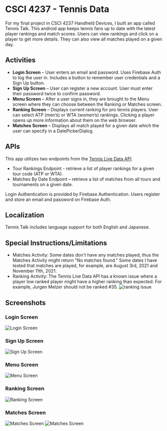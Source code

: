# CSCI 4237 - Tennis Data

For my final project in CSCI 4237 Handheld Devices, I built an app called Tennis Talk. This android app keeps tennis fans up to date with the latest player rankings and match scores. Users can view rankings and click on a player to get more details. They can also view all matches played on a given day. 

## Activities
- **Login Screen** – User enters an email and password. Uses Firebase Auth to log the user in. Includes a button to remember user credentials and a Sign Up button.
- **Sign Up Screen** – User can register a new account. User must enter their password twice to confirm password.
- **Menu Screen**  – After a user signs in, they are brought to the Menu screen where they can choose between the Ranking or Matches screen.
- **Ranking Screen** – Displays current ranking for pro tennis players. User can select ATP (men’s) or WTA (women’s) rankings. Clicking a player opens up more information about them on the web browser. 
- **Matches Screen** – Displays all match played for a given date which the user can specify in a DatePickerDialog. 

## APIs
This app utilizes two endpoints from the [Tennis Live Data API](https://rapidapi.com/sportcontentapi/api/tennis-live-data/).
- Tour Rankings Endpoint - retrieve a list of player rankings for a given tour code (ATP or WTA).
- Matches By Date Endpoint – retrieve a list of matches from all tours and tournaments on a given date.

Login Authentication is provided by Firebase Authentication. Users register and store an email and password on Firebase Auth.

## Localization
Tennis Talk includes language support for both English and Japanese.

## Special Instructions/Limitations
- Matches Activity: Some dates don't have any matches played, thus the Matches Activity might return "No matches found." Some dates I have tested that matches are played, for example, are August 3rd, 2021 and November 11th, 2021.
- Ranking Activity: The Tennis Live Data API has a known issue where a player low ranked player might have a higher ranking than expected. For example, Jurgen Melzer should not be ranked #35.
![ranking issue](ranking_issue.png)

## Screenshots
### Login Screen
![Login Screen](login.png)
### Sign Up Screen
![Sign Up Screen](sign_up.png)
### Menu Screen
![Menu Screen](menu.png)
### Ranking Screen
![Ranking Screen](rankings.png)
### Matches Screen
![Matches Screen](matches.png)
![Matches Screen](date_selection.png)

